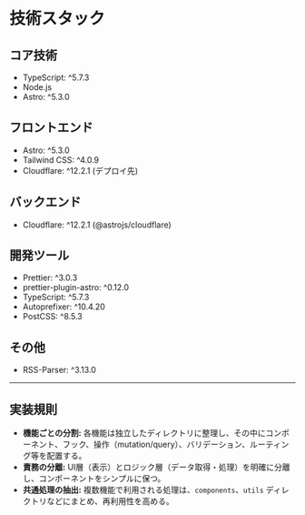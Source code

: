 # 技術スタック

## コア技術

- TypeScript: ^5.7.3
- Node.js
- Astro: ^5.3.0

## フロントエンド

- Astro: ^5.3.0
- Tailwind CSS: ^4.0.9
- Cloudflare: ^12.2.1 (デプロイ先)

## バックエンド

- Cloudflare: ^12.2.1 (@astrojs/cloudflare)

## 開発ツール

- Prettier: ^3.0.3
- prettier-plugin-astro: ^0.12.0
- TypeScript: ^5.7.3
- Autoprefixer: ^10.4.20
- PostCSS: ^8.5.3

## その他

- RSS-Parser: ^3.13.0

---

## 実装規則

- **機能ごとの分割:**
  各機能は独立したディレクトリに整理し、その中にコンポーネント、フック、操作（mutation/query）、バリデーション、ルーティング等を配置する。
- **責務の分離:**
  UI層（表示）とロジック層（データ取得・処理）を明確に分離し、コンポーネントをシンプルに保つ。
- **共通処理の抽出:**
  複数機能で利用される処理は、`components`、`utils` ディレクトリなどにまとめ、再利用性を高める。
